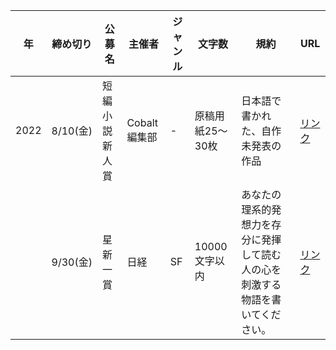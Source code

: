 | 年    | 締め切り    | 公募名     | 主催者       | ジャンル | 文字数        | 規約                                      | URL                                                             |
|------|---------|---------|-----------|------|------------|-----------------------------------------|-----------------------------------------------------------------|
| 2022 | 8/10(金) | 短編小説新人賞 | Cobalt編集部 | -    | 原稿用紙25〜30枚 | 日本語で書かれた、自作未発表の作品                       | [リンク](https://cobalt.shueisha.co.jp/write/newface-award-apply/) |
|      | 9/30(金) | 星新一賞    | 日経        | SF   | 10000文字以内  | あなたの理系的発想力を存分に発揮して読む人の心を刺激する物語を書いてください。 | [リンク](http://hoshiaward.nikkei.co.jp/)                          |